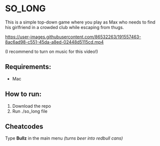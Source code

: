# SO_LONG

This is a simple top-down game where you play as Max who needs to find his girlfriend in a crowded club while escaping from thugs.


https://user-images.githubusercontent.com/86532263/191557463-8ac6ad98-c551-45da-a8ed-02448d5115cd.mp4

(I recommend to turn on music for this video!)

## Requirements:
- Mac

## How to run:
1. Download the repo
2. Run ./so_long file

## Cheatcodes
Type **Bullz** in the main menu *(turns beer into redbull cans)*
